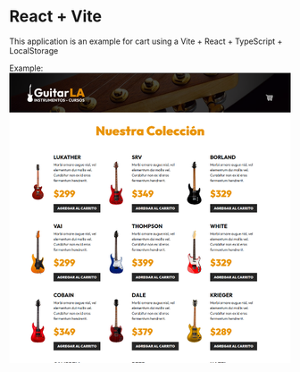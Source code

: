 # React + Vite

This application is an example for cart using a Vite + React + TypeScript + LocalStorage

Example:
![System](images/Screenshot.png)



